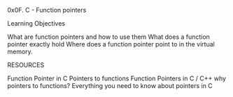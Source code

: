 0x0F. C - Function pointers

Learning Objectives

What are function pointers and how to use them
What does a function pointer exactly hold
Where does a function pointer point to in the virtual memory.

RESOURCES

Function Pointer in C
Pointers to functions
Function Pointers in C / C++
why pointers to functions?
Everything you need to know about pointers in C

